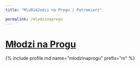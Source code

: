 ```yaml
---
title: "M\u0142odzi na Progu | Patromierz"

permalink: /mlodzinaprogu
---
```


# [Młodzi na Progu](https://patronite.pl/mlodzinaprogu)

{% include profile.md name="mlodzinaprogu" prefix="m" %}
